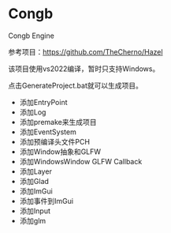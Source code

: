# Congb
Congb Engine

参考项目：https://github.com/TheCherno/Hazel

该项目使用vs2022编译，暂时只支持Windows。

点击GenerateProject.bat就可以生成项目。

- 添加EntryPoint
- 添加Log
- 添加premake来生成项目
- 添加EventSystem
- 添加预编译头文件PCH
- 添加Window抽象和GLFW
- 添加WindowsWindow GLFW Callback
- 添加Layer
- 添加Glad
- 添加ImGui
- 添加事件到ImGui
- 添加Input
- 添加glm
